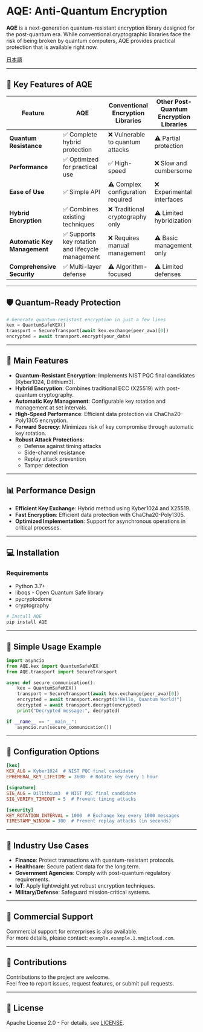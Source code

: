 # AQE: Anti-Quantum Encryption
**AQE** is a next-generation quantum-resistant encryption library designed for the post-quantum era. While conventional cryptographic libraries face the risk of being broken by quantum computers, AQE provides practical protection that is available right now.

[日本語](/README_JA.md)

---

## 🚀 Key Features of AQE

| Feature                  | AQE                                | Conventional Encryption Libraries    | Other Post-Quantum Encryption Libraries |
|--------------------------|------------------------------------|--------------------------------------|-----------------------------------------|
| **Quantum Resistance**   | ✅ Complete hybrid protection      | ❌ Vulnerable to quantum attacks     | ⚠️ Partial protection                   |
| **Performance**          | ✅ Optimized for practical use     | ✅ High-speed                        | ❌ Slow and cumbersome                  |
| **Ease of Use**          | ✅ Simple API                      | ⚠️ Complex configuration required    | ❌ Experimental interfaces              |
| **Hybrid Encryption**    | ✅ Combines existing techniques    | ❌ Traditional cryptography only     | ⚠️ Limited hybridization                |
| **Automatic Key Management** | ✅ Supports key rotation and lifecycle management | ❌ Requires manual management | ⚠️ Basic management only           |
| **Comprehensive Security**  | ✅ Multi-layer defense             | ⚠️ Algorithm-focused                 | ⚠️ Limited defenses                     |

---

## 🛡️ Quantum-Ready Protection

```python
# Generate quantum-resistant encryption in just a few lines
kex = QuantumSafeKEX()
transport = SecureTransport(await kex.exchange(peer_awa)[0])
encrypted = await transport.encrypt(your_data)
```

---

## 🔑 Main Features

- **Quantum-Resistant Encryption**: Implements NIST PQC final candidates (Kyber1024, Dilithium3).
- **Hybrid Encryption**: Combines traditional ECC (X25519) with post-quantum cryptography.
- **Automatic Key Management**: Configurable key rotation and management at set intervals.
- **High-Speed Performance**: Efficient data protection via ChaCha20-Poly1305 encryption.
- **Forward Secrecy**: Minimizes risk of key compromise through automatic key rotation.
- **Robust Attack Protections**:
  - Defense against timing attacks
  - Side-channel resistance
  - Replay attack prevention
  - Tamper detection

---

## 📊 Performance Design

- **Efficient Key Exchange**: Hybrid method using Kyber1024 and X25519.
- **Fast Encryption**: Efficient data protection with ChaCha20-Poly1305.
- **Optimized Implementation**: Support for asynchronous operations in critical processes.

---

## 💻 Installation

### Requirements
* Python 3.7+
* liboqs - Open Quantum Safe library
* pycryptodome
* cryptography

```bash
# Install AQE
pip install AQE
```

---

## 🚦 Simple Usage Example

```python
import asyncio
from AQE.kex import QuantumSafeKEX
from AQE.transport import SecureTransport

async def secure_communication():
    kex = QuantumSafeKEX()
    transport = SecureTransport(await kex.exchange(peer_awa)[0])
    encrypted = await transport.encrypt(b"Hello, Quantum World!")
    decrypted = await transport.decrypt(encrypted)
    print("Decrypted message:", decrypted)

if __name__ == "__main__":
    asyncio.run(secure_communication())
```

---

## 🔧 Configuration Options

```ini
[kex]
KEX_ALG = Kyber1024  # NIST PQC final candidate
EPHEMERAL_KEY_LIFETIME = 3600  # Rotate key every 1 hour

[signature]
SIG_ALG = Dilithium3  # NIST PQC final candidate
SIG_VERIFY_TIMEOUT = 5  # Prevent timing attacks

[security]
KEY_ROTATION_INTERVAL = 1000  # Exchange key every 1000 messages
TIMESTAMP_WINDOW = 300  # Prevent replay attacks (in seconds)
```

---

## 🏢 Industry Use Cases

- **Finance**: Protect transactions with quantum-resistant protocols.
- **Healthcare**: Secure patient data for the long term.
- **Government Agencies**: Comply with post-quantum regulatory requirements.
- **IoT**: Apply lightweight yet robust encryption techniques.
- **Military/Defense**: Safeguard mission-critical systems.

---

## 🤝 Commercial Support

Commercial support for enterprises is also available.  
For more details, please contact: `example.example.1.mm@icloud.com`.

---

## 🤝 Contributions

Contributions to the project are welcome.  
Feel free to report issues, request features, or submit pull requests.

---

## 📝 License
Apache License 2.0 - For details, see [LICENSE](LICENSE).
